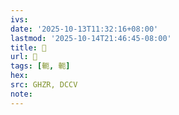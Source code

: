 ```yaml
---
ivs:
date: '2025-10-13T11:32:16+08:00'
lastmod: '2025-10-14T21:46:45-08:00'
title: 󰬔
url: 󰬔
tags: [軛, 軛]
hex: 
src: GHZR, DCCV
note:
---
```


